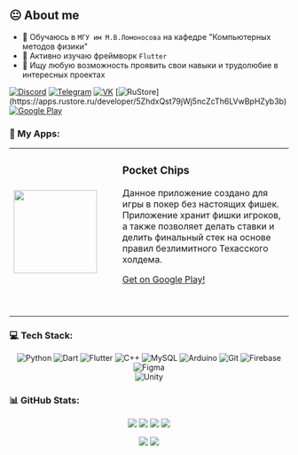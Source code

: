 
## 😐 About me 
- 🔭 Обучаюсь в `МГУ им М.В.Ломоносова` на кафедре "Компьютерных методов физики"
- 🌱 Активно изучаю фреймворк `Flutter`
- 👯 Ищу любую возможность проявить свои навыки и трудолюбие в интересных проектах
  
[![Discord](https://img.shields.io/badge/Discord-%237289DA.svg?logo=discord&logoColor=white)](https://discord.gg/#5338) [![Telegram](https://img.shields.io/badge/Telegram-%234777CE.svg?logo=telegram&logoColor=white)](https://t.me/huzhetebyx) [![VK](https://img.shields.io/badge/_VK_-%232571D6.svg?logo=vk&logoColor=white)](https://vk.com/goliksim) [![RuStore](https://img.shields.io/badge/RuStore-%230073f2.svg?)](https://apps.rustore.ru/developer/5ZhdxQst79jWj5ncZcTh6LVwBpHZyb3b) [![Google Play](https://img.shields.io/badge/Google_Play-%23414141.svg?logo=googleplay&logoColor=white)](https://discord.gg/#5338)     
### 🤖 My Apps:
 <table>
  <tr>
    <td width="180px"><img src="https://github.com/goliksim/goliksim/assets/66952748/7dfc5675-35e8-423e-bc33-9537a06f55fc" width="150px" height="150px"></td>
    <td><h3>Pocket Chips</h3><p>Данное приложение создано для игры в покер без настоящих фишек. Приложение хранит фишки игроков, а также позволяет делать ставки и делить финальный стек на основе правил безлимитного Техасского холдема.</p><a href="https://play.google.com/store/apps/details?id=com.goliksim.pocketchips&hl=ru&gl=US">Get on Google Play!</a><p>             </br> </p></td>
  </tr>
 </table> 
 
 ### 💻 Tech Stack:
<div align="center">

  
![Python](https://img.shields.io/badge/python-03639b?style=for-the-badge&logo=python&logoColor=white) ![Dart](https://img.shields.io/badge/dart-%231160a6.svg?style=for-the-badge&logo=dart&logoColor=white)  ![Flutter](https://img.shields.io/badge/Flutter-%232c5cbd.svg?style=for-the-badge&logo=Flutter&logoColor=white) ![C++](https://img.shields.io/badge/c++-%235657d5.svg?style=for-the-badge&logo=c%2B%2B&logoColor=white) ![MySQL](https://img.shields.io/badge/mysql-%237957d4.svg?style=for-the-badge&logo=mysql&logoColor=white) ![Arduino](https://img.shields.io/badge/-Arduino-a061a5?style=for-the-badge&logo=Arduino&logoColor=white)
![Git](https://img.shields.io/badge/git-%23bc6c70.svg?style=for-the-badge&logo=git&logoColor=white)	 ![Firebase](https://img.shields.io/badge/firebase-%23db7930.svg?style=for-the-badge&logo=firebase&logoColor=white) ![Figma](https://img.shields.io/badge/figma-%23ef820a.svg?style=for-the-badge&logo=figma&logoColor=white)  
![Unity](https://img.shields.io/badge/-Unity-000000?style=for-the-badge&logo=Unity&logoColor=white)
</div>

### 📊 GitHub Stats:
<div align="center">

[![](https://streak-stats.demolab.com?user=goliksim&card_width=394&theme=buefy&background=EB545400&currStreakLabel=CA540C&currStreakNum=CA540C&border=E4E2E2&hide_longest_streak=true)](https://github.com/goliksim/github-readme-stats#gh-light-mode-only)
[![](https://streak-stats.demolab.com?user=goliksim&card_width=394&theme=midnight-purple&border=30363d&background=00000000&currStreakNum=CA540C&currStreakLabel=CA540C&hide_longest_streak=true)](https://github.com/goliksim/github-readme-stats#gh-dark-mode-only)
[![](https://github-readme-stats.vercel.app/api?username=goliksim&card_width=394&theme=midnight-purple&bg_color=00000000&border_color=30363d&include_all_commits=true&count_private=true)](https://github.com/goliksim/github-readme-stats#gh-dark-mode-only)
[![](https://github-readme-stats.vercel.app/api?username=goliksim&card_width=394&theme=buefy&bg_color=00000000&include_all_commits=true&count_private=true)](https://github.com/goliksim/github-readme-stats#gh-light-mode-only)
<br/>

[![](https://github-readme-stats.vercel.app/api/top-langs/?username=goliksim&theme=midnight-purple&bg_color=00000000&border_color=30363d&include_all_commits=true&count_private=true&layout=compact)](https://github.com/goliksim/github-readme-stats#gh-dark-mode-only)
[![](https://github-readme-stats.vercel.app/api/top-langs/?username=goliksim&theme=buefy&include_all_commits=true&count_private=true&layout=compact)](https://github.com/goliksim/github-readme-stats#gh-light-mode-only)
</div>
